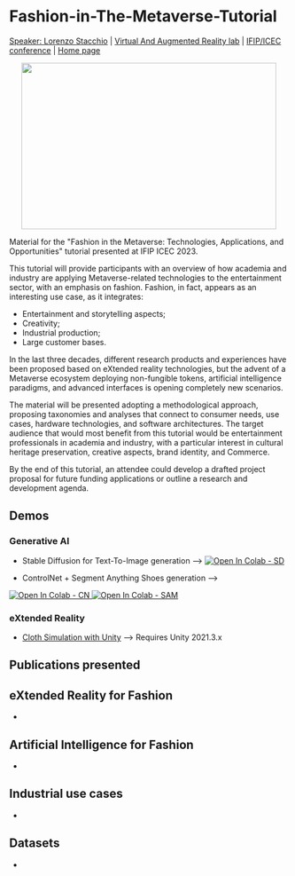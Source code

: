 # Fashion-in-The-Metaverse-Tutorial

[Speaker: Lorenzo Stacchio](https://lorenzo-stacchio.github.io/) | [Virtual And Augmented Reality lab](https://site.unibo.it/varlab/en) | [IFIP/ICEC conference](https://icec23.cs.unibo.it/) | [Home page](https://site.unibo.it/varlab/en/dissemination-2/fashion-in-the-metaverse-technologies-applications-and-opportunities-ifip-icec-2023-tutorial)


<p align="center">
  <img width="460" height="300" src="https://site.unibo.it/varlab/en/dissemination-2/fashion-in-the-metaverse-technologies-applications-and-opportunities-ifip-icec-2023-tutorial/@@images/5ae92396-e406-45ab-9fdf-f17bf24733d1.jpeg">
</p>




Material for the "Fashion in the Metaverse: Technologies, Applications, and Opportunities" tutorial presented at IFIP ICEC 2023.

This tutorial will provide participants with an overview of how academia and industry are applying Metaverse-related technologies to the entertainment sector, with an emphasis on fashion. Fashion, in fact, appears as an interesting use case, as it integrates:

* Entertainment and storytelling aspects;
* Creativity;
* Industrial production;
* Large customer bases.
 
In the last three decades, different research products and experiences have been proposed based on eXtended reality technologies, but the advent of a Metaverse ecosystem deploying non-fungible tokens, artificial intelligence paradigms, and advanced interfaces is opening completely new scenarios.

The material will be presented adopting a methodological approach, proposing taxonomies and analyses that connect to consumer needs, use cases, hardware technologies, and software architectures. The target audience that would most benefit from this tutorial would be entertainment professionals in academia and industry, with a particular interest in cultural heritage preservation, creative aspects, brand identity, and Commerce.

By the end of this tutorial, an attendee could develop a drafted project proposal for future funding applications or outline a research and development agenda.


## Demos
### Generative AI
* Stable Diffusion for Text-To-Image generation --> <a target="_blank" href="https://colab.research.google.com/github/lorenzo-stacchio/Fashion-in-The-Metaverse-Tutorial/blob/main/Artificial%20Intelligence/Fashion_in_the_Metaverse_SD_HF.ipynb">
  <img src="https://colab.research.google.com/assets/colab-badge.svg" alt="Open In Colab - SD"/> </a>
  
* ControlNet + Segment Anything Shoes generation -->
<p>
<a target="_blank" href="https://colab.research.google.com/github/lorenzo-stacchio/Fashion-in-The-Metaverse-Tutorial/blob/main/Artificial%20Intelligence/Fashion_in_the_Metaverse_CN.ipynb">
  <img src="https://colab.research.google.com/assets/colab-badge.svg" alt="Open In Colab - CN"/>
</a>
<a target="_blank" href="https://colab.research.google.com/github/lorenzo-stacchio/Fashion-in-The-Metaverse-Tutorial/blob/main/Artificial%20Intelligence/Fashion_in_the_Metaverse_SAM.ipynb">
  <img src="https://colab.research.google.com/assets/colab-badge.svg" alt="Open In Colab - SAM"/>
</a>
</p>

### eXtended Reality

* [Cloth Simulation with Unity](eXtended_Reality/Cloth_Unity_Demo/) --> Requires Unity 2021.3.x







## Publications presented


## eXtended Reality for Fashion

*


## Artificial Intelligence for Fashion

* 

## Industrial use cases 

*


## Datasets 

* 
